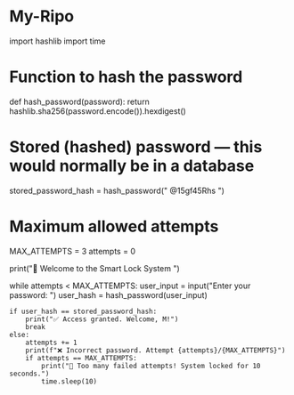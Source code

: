 # My-Ripo
import hashlib
import time

# Function to hash the password
def hash_password(password):
    return hashlib.sha256(password.encode()).hexdigest()

# Stored (hashed) password — this would normally be in a database
stored_password_hash = hash_password(" @15gf45Rhs ")

# Maximum allowed attempts
MAX_ATTEMPTS = 3
attempts = 0

print("🔐 Welcome to the Smart Lock System ")

while attempts < MAX_ATTEMPTS:
    user_input = input("Enter your password: ")
    user_hash = hash_password(user_input)

    if user_hash == stored_password_hash:
        print("✅ Access granted. Welcome, M!")
        break
    else:
        attempts += 1
        print(f"❌ Incorrect password. Attempt {attempts}/{MAX_ATTEMPTS}")
        if attempts == MAX_ATTEMPTS:
            print("🚫 Too many failed attempts! System locked for 10 seconds.")
            time.sleep(10)
